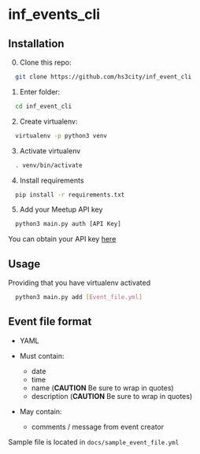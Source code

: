 # inf_events_cli

## Installation

0. Clone this repo:

  ```bash
    git clone https://github.com/hs3city/inf_event_cli
  ```

1. Enter folder:

  ```bash
    cd inf_event_cli
  ```

2. Create virtualenv:

  ```bash
    virtualenv -p python3 venv
  ```

3. Activate virtualenv

  ```bash
    . venv/bin/activate
  ```

4. Install requirements

  ```bash
    pip install -r requirements.txt
  ```

5. Add your Meetup API key

  ```bash
    python3 main.py auth [API Key]
  ```

You can obtain your API key [here](https://secure.meetup.com/meetup_api/key/)

## Usage

Providing that you have virtualenv activated

```bash
  python3 main.py add [Event_file.yml]
```

## Event file format

- YAML
- Must contain:

  - date
  - time
  - name (**CAUTION** Be sure to wrap in quotes)
  - description (**CAUTION** Be sure to wrap in quotes)

- May contain:

  - comments / message from event creator

Sample file is located in ```docs/sample_event_file.yml```
